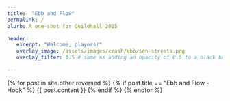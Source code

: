 ```yaml
---
title:  "Ebb and Flow"
permalink: /
blurb: A one-shot for Guildhall 2025

header:
   excerpt: "Welcome, players!"
   overlay_image: /assets/images/crash/ebb/sen-streeta.png
   overlay_filter: 0.5 # same as adding an opacity of 0.5 to a black background

---
```


<style type="text/css">

.todo
{
    border-bottom: 0px solid black;
}

.todo:before
{
    content: "";
}

</style>

{% for post in site.other reversed  %}
{% if post.title == "Ebb and Flow - Hook" %}
{{ post.content }}
{% endif %}
{% endfor %}